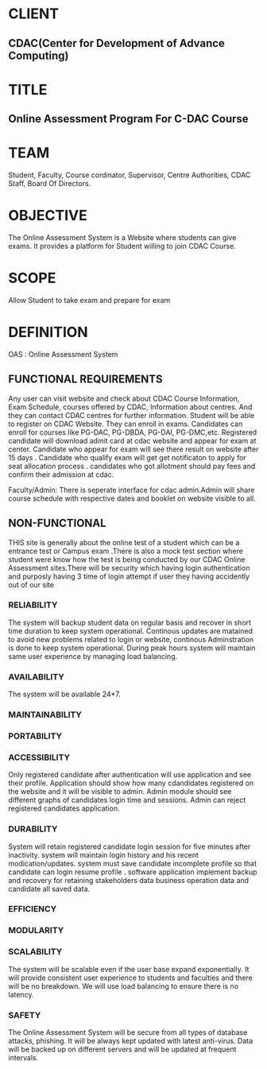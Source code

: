 # CLIENT 
## CDAC(Center for Development of Advance Computing)

# TITLE 
## Online Assessment Program For C-DAC Course

# TEAM

Student, Faculty, Course cordinator, Supervisor, Centre Authorities, CDAC Staff, Board Of Directors.


# OBJECTIVE
The Online Assessment System is a Website where students can give exams. It provides a platform for Student willing to join CDAC Course.

# SCOPE
Allow Student to take exam and prepare for exam

# DEFINITION
OAS : Online Assessment System

## FUNCTIONAL REQUIREMENTS
Any user can visit website and check about CDAC Course Information, Exam Schedule, courses offered by CDAC, Information about centres.
And they can contact CDAC centres for further information. 
Student will be able to register on CDAC Website. They can enroll in exams. Candidates can enroll for courses like PG-DAC, PG-DBDA, PG-DAI, PG-DMC,etc.
Registered candidate will download admit card at cdac website and appear for exam at center.
Candidate who appear for exam will see there result on website after 15 days .
Candidate who qualify  exam will get get notificaton to apply for seat allocation process .
candidates who got allotment should pay fees and confirm their admission at cdac.

Faculty/Admin:
There is seperate interface for cdac admin.Admin will share course schedule with respective dates and booklet on website visible to all.

## NON-FUNCTIONAL
THIS site is generally about the online test of a student which can be a entrance test or Campus exam .There is also a mock test section where student were know how the test is being conducted by our CDAC Online Assessment sites.There will be security which having login authentication and purposly having 3 time of login attempt if user they having accidently out of our site 

### RELIABILITY
The system will backup student data on regular basis and recover in short time duration to keep system operational. Continous updates are matained to avoid new problems related to login or website, continous Adminstration is done to keep system operational. During peak hours system will maintain same user experience by managing load balancing.

### AVAILABILITY
The system will be available 24*7.

### MAINTAINABILITY

### PORTABILITY

### ACCESSIBILITY
Only registered candidate after authentication will use application and see their profile. 
Application should show how many cdandidates registered on the website and it will be visible to admin. Admin module should see different graphs of candidates login time and sessions.
Admin can reject registered candidates application.


### DURABILITY
System will retain registered candidate login session for five minutes after inactivity.
system will maintain login history and his recent modication/updates.
system must save candidate incomplete profile so that candidate can login resume profile .
software application implement backup and recovery for retaining stakeholders data business operation data and candidate all saved data.

### EFFICIENCY

### MODULARITY

### SCALABILITY
The system will be scalable even if the user base expand exponentially. 
It will provide consistent user experience to students and faculties and there will be no breakdown.
We will use load balancing to ensure there is no latency.

### SAFETY
The Online Assessment System will be secure from all types of database attacks, phishing.
It will be always kept updated with latest anti-virus. Data will be backed up on different servers and will be updated at frequent intervals.
